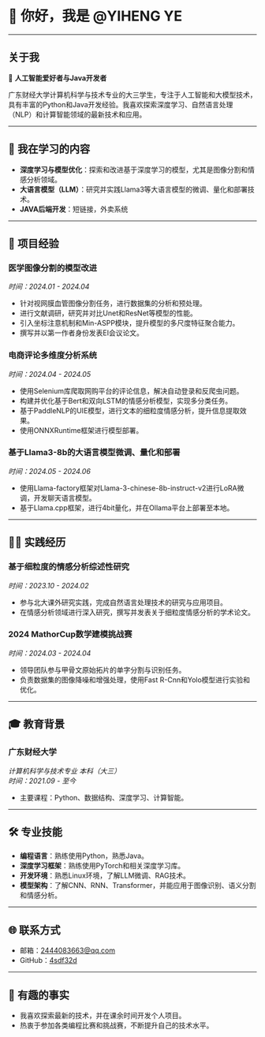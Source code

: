 # 👋 你好，我是 @YIHENG YE

---

## 关于我

🌟 **人工智能爱好者与Java开发者**

广东财经大学计算机科学与技术专业的大三学生，专注于人工智能和大模型技术，具有丰富的Python和Java开发经验。我喜欢探索深度学习、自然语言处理（NLP）和计算智能领域的最新技术和应用。

---

## 🌱 我在学习的内容

- **深度学习与模型优化**：探索和改进基于深度学习的模型，尤其是图像分割和情感分析领域。
- **大语言模型（LLM）**：研究并实践Llama3等大语言模型的微调、量化和部署技术。
- **JAVA后端开发**：短链接，外卖系统

---

## 📂 项目经验

### 医学图像分割的模型改进
*时间：2024.01 - 2024.04*

- 针对视网膜血管图像分割任务，进行数据集的分析和预处理。
- 进行文献调研，研究并对比Unet和ResNet等模型的性能。
- 引入坐标注意机制和Min-ASPP模块，提升模型的多尺度特征聚合能力。
- 撰写并以第一作者身份发表EI会议论文。

### 电商评论多维度分析系统
*时间：2024.04 - 2024.05*

- 使用Selenium库爬取网购平台的评论信息，解决自动登录和反爬虫问题。
- 构建并优化基于Bert和双向LSTM的情感分析模型，实现多分类任务。
- 基于PaddleNLP的UIE模型，进行文本的细粒度情感分析，提升信息提取效果。
- 使用ONNXRuntime框架进行模型部署。

### 基于Llama3-8b的大语言模型微调、量化和部署
*时间：2024.05 - 2024.06*

- 使用Llama-factory框架对Llama-3-chinese-8b-instruct-v2进行LoRA微调，开发聊天语言模型。
- 基于Llama.cpp框架，进行4bit量化，并在Ollama平台上部署至本地。

---

## 👨‍🔬 实践经历

### 基于细粒度的情感分析综述性研究
*时间：2023.10 - 2024.02*

- 参与北大课外研究实践，完成自然语言处理技术的研究与应用项目。
- 在情感分析领域进行深入研究，撰写并发表关于细粒度情感分析的学术论文。

### 2024 MathorCup数学建模挑战赛
*时间：2024.03 - 2024.04*

- 领导团队参与甲骨文原始拓片的单字分割与识别任务。
- 负责数据集的图像降噪和增强处理，使用Fast R-Cnn和Yolo模型进行实验和优化。

---

## 🎓 教育背景

### 广东财经大学
*计算机科学与技术专业 本科（大三）*  
*时间：2021.09 - 至今*

- 主要课程：Python、数据结构、深度学习、计算智能。

---

## 🛠️ 专业技能

- **编程语言**：熟练使用Python，熟悉Java。
- **深度学习框架**：熟练使用PyTorch和相关深度学习库。
- **开发环境**：熟悉Linux环境，了解LLM微调、RAG技术。
- **模型架构**：了解CNN、RNN、Transformer，并能应用于图像识别、语义分割和情感分析。

---

## 🌐 联系方式

- 邮箱：2444083663@qq.com
- GitHub：[4sdf32d](https://github.com/4sdf32d)

---

## 🎉 有趣的事实

- 我喜欢探索最新的技术，并在课余时间开发个人项目。
- 热衷于参加各类编程比赛和挑战赛，不断提升自己的技术水平。


